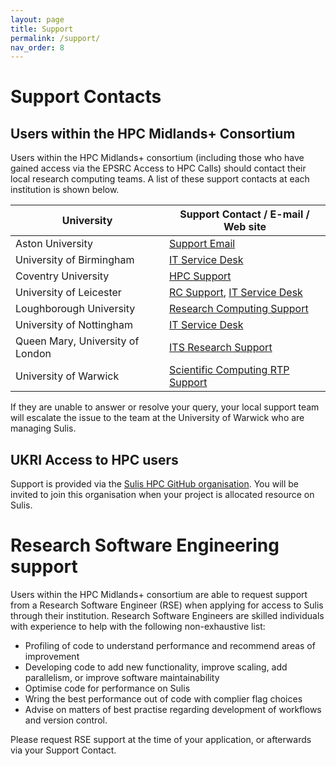 ```yaml
---
layout: page
title: Support
permalink: /support/
nav_order: 8
---
```


# Support Contacts

## Users within the HPC Midlands+ Consortium

Users within the HPC Midlands+ consortium (including those who have gained access via the EPSRC Access to HPC Calls) should contact their local research computing teams. A list of these support contacts at each institution is shown below.

University | Support Contact / E-mail / Web site
---------- | -----------------------------------
Aston University | [Support Email](mailto:hpc_support@aston.ac.uk)
University of Birmingham | [IT Service Desk](https://itservicedesk.bham.ac.uk/itportal)
Coventry University | [HPC Support](mailto:aa3025@coventry.ac.uk)
University of Leicester | [RC Support](mailto:rcs.support@le.ac.uk), [IT Service Desk](http://www2.le.ac.uk/offices/itservices)
Loughborough University | [Research Computing Support](mailto:research-computing@lboro.ac.uk)
University of Nottingham | [IT Service Desk](https://www.nottingham.ac.uk/dts/help/self-service-portal/self-service-portal.aspx)
Queen Mary, University of London | [ITS Research Support](mailto:its-research-support@qmul.ac.uk)
University of Warwick | [Scientific Computing RTP Support](https://warwick.ac.uk/research/rtp/sc/user_support/)

If they are unable to answer or resolve your query, your local support team will escalate the issue to the team at the University of Warwick who are managing Sulis.

## UKRI Access to HPC users

Support is provided via the [Sulis HPC GitHub organisation](https://github.com/sulis-hpc/support-access). You will be
invited to join this organisation when your project is allocated resource on Sulis.

# Research Software Engineering support

Users within the HPC Midlands+ consortium are able to request support from a Research Software Engineer (RSE) when applying for access to Sulis through their institution. Research Software Engineers are skilled individuals with experience to help with the following non-exhaustive list:

* Profiling of code to understand performance and recommend areas of improvement
* Developing code to add new functionality, improve scaling, add parallelism, or improve software maintainability
* Optimise code for performance on Sulis
* Wring the best performance out of code with complier flag choices
* Advise on matters of best practise regarding development of workflows and version control.

Please request RSE support at the time of your application, or afterwards via your Support Contact.

